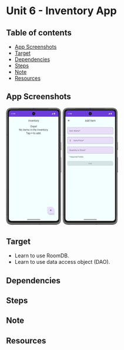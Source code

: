 <!-- omit in toc -->
# Unit 6 - Inventory App

<!-- omit in toc -->
## Table of contents

- [App Screenshots](#app-screenshots)
- [Target](#target)
- [Dependencies](#dependencies)
- [Steps](#steps)
- [Note](#note)
- [Resources](#resources)

## App Screenshots

<img src="../images/unit06_inventory_app_01.png" alt="Inventory App" width="150"/>
<img src="../images/unit06_inventory_app_02.png" alt="Inventory App" width="150"/>

## Target

- Learn to use RoomDB.
- Learn to use data access object (DAO).

## Dependencies

## Steps

## Note

## Resources
